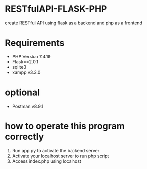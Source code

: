 # RESTfulAPI-FLASK-PHP
create RESTful API using flask as a backend and php as a frontend

# Requirements
- PHP Version 7.4.19
- Flask==2.0.1
- sqlite3
- xampp v3.3.0

# optional
- Postman v8.9.1

# how to operate this program correctly
1. Run app.py to activate the backend server
2. Activate your localhost server to run php script
3. Access index.php using localhost
